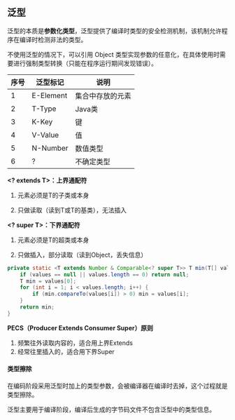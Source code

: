 ## 泛型

泛型的本质是**参数化类型**，泛型提供了编译时类型的安全检测机制，该机制允许程序在编译时检测非法的类型。

不使用泛型的情况下，可以引用 Object 类型实现参数的任意化，在具体使用时需要进行强制类型转换（只能在程序运行期间发现错误）。

| 序号 | 泛型标记  | 说明             |
| ---- | --------- | ---------------- |
| 1    | E-Element | 集合中存放的元素 |
| 2    | T-Type    | Java类           |
| 3    | K-Key     | 键               |
| 4    | V-Value   | 值               |
| 5    | N-Number  | 数值类型         |
| 6    | ?         | 不确定类型       |



**<? extends T>：上界通配符**

1. 元素必须是T的子类或本身

2. 只做读取（读到T或T的基类），无法插入



**<? super T>：下界通配符**

1. 元素必须是T的超类或本身

2. 只做插入，部分读取（读到Object，丢失信息）



```java
private static <T extends Number & Comparable<? super T>> T min(T[] values) {
    if (values == null || values.length == 0) return null;
    T min = values[0];
    for (int i = 1; i < values.length; i++) {
        if (min.compareTo(values[i]) > 0) min = values[i];
    }
    return min;
}
```



**PECS（Producer Extends Consumer Super）原则**

1. 频繁往外读取内容的，适合用上界Extends
2. 经常往里插入的，适合用下界Super



#### 类型擦除

在编码阶段采用泛型时加上的类型参数，会被编译器在编译时去掉，这个过程就是类型擦除。

泛型主要用于编译阶段，编译后生成的字节码文件不包含泛型中的类型信息。